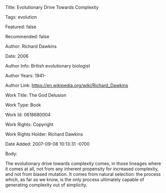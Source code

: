 Title:  Evolutionary Drive Towards Complexity

Tags:   evolution

Featured: false

Recommended: false

Author: Richard Dawkins

Date:   2006

Author Info: British evolutionary biologist

Author Years: 1941-

Author Link: https://en.wikipedia.org/wiki/Richard_Dawkins

Work Title: The God Delusion

Work Type: Book

Work Id: 0618680004

Work Rights: Copyright

Work Rights Holder: Richard Dawkins

Date Added: 2007-09-08 10:13:31 -0700

Body: 

The evolutionary drive towards complexity comes, in those lineages where it comes at all, not from any inherent propensity for increased complexity, and not from biased mutation. It comes from natural selection: the process which, as far as we know, is the only process ultimately capable of generating complexity out of simplicity.

